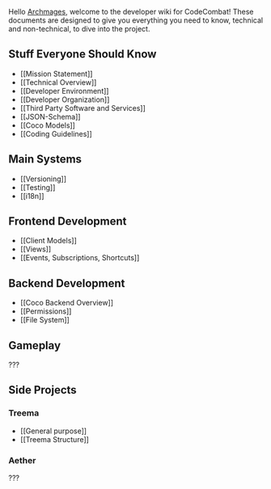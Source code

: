 Hello [Archmages](codecombat.com/contribute#archmage), welcome to the developer wiki for CodeCombat! These documents are designed to give you everything you need to know, technical and non-technical, to dive into the project.

## Stuff Everyone Should Know

* [[Mission Statement]]
* [[Technical Overview]]
* [[Developer Environment]]
* [[Developer Organization]]
* [[Third Party Software and Services]]
* [[JSON-Schema]]
* [[Coco Models]]
* [[Coding Guidelines]]

## Main Systems

* [[Versioning]]
* [[Testing]]
* [[i18n]]

## Frontend Development

* [[Client Models]]
* [[Views]]
* [[Events, Subscriptions, Shortcuts]]

## Backend Development

* [[Coco Backend Overview]]
* [[Permissions]]
* [[File System]]

## Gameplay
???

## Side Projects

### Treema

* [[General purpose]]
* [[Treema Structure]]

### Aether
???